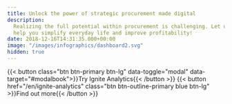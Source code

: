 ```yaml
---
title: Unlock the power of strategic procurement made digital
description:
  Realizing the full potential within procurement is challenging. Let us
  help you simplify everyday life and improve profitability!
date: 2018-12-16T14:31:35.000+00:00
image: "/images/infographics/dashboard2.svg"
hidden: true
---
```


{{< button class="btn btn-primary btn-lg" data-toggle="modal" data-target="#modalbook">}}Try Ignite Analytics{{< /button >}}
{{< button href="/en/ignite-analytics" class="btn btn-outline-primary blue btn-lg" >}}Find out more{{< /button >}}
